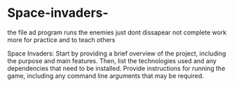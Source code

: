 # Space-invaders-
the file ad program runs the enemies just dont dissapear
not complete work more for practice and to teach others 



Space Invaders: Start by providing a brief overview of the project, including the purpose and main features. Then, list the technologies used and any dependencies that need to be installed. Provide instructions for running the game, including any command line arguments that may be required.

